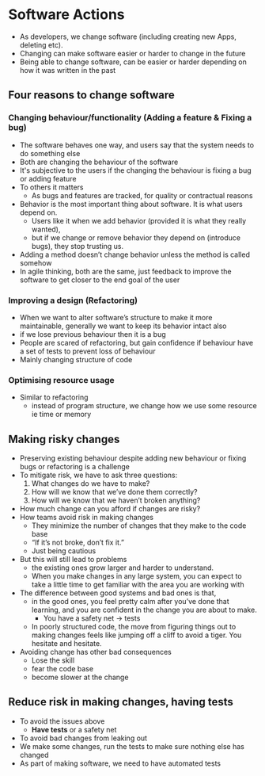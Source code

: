 # Software Actions

- As developers, we change software (including creating new Apps, deleting etc).
- Changing can make software easier or harder to change in the future
- Being able to change software, can be easier or harder depending on how it was written in the past

## Four reasons to change software

### Changing behaviour/functionality (Adding a feature &  Fixing a bug)

- The software behaves one way, and users say that the system needs to do something else
- Both are changing the behaviour of the software
- It's subjective to the users if the changing the behaviour is fixing a bug or adding feature
- To others it matters
  - As bugs and features are tracked, for quality or contractual reasons
- Behavior is the most important thing about software. It is what users depend on.
  - Users like it when we add behavior (provided it is what they really wanted),
  - but if we change or remove behavior they depend on (introduce bugs), they stop trusting us.
- Adding a method doesn’t change behavior unless the method is called somehow
- In agile thinking, both are the same, just feedback to improve the software to get closer to the end goal of the user

### Improving a design (Refactoring)
-  When we want to alter software’s structure to make it more maintainable, generally we want to keep its behavior intact also
  - if we lose previous behaviour then it is a bug
- People are scared of refactoring, but gain confidence if behaviour have a set of tests to prevent loss of behaviour
- Mainly changing structure of code

### Optimising resource usage
- Similar to refactoring
  - instead of program structure, we change how we use some resource ie time or memory

## Making risky changes

- Preserving existing behaviour despite adding new behaviour or fixing bugs or refactoring is a challenge
- To mitigate risk, we have to ask three questions:
  1. What changes do we have to make?
  2. How will we know that we’ve done them correctly?
  3. How will we know that we haven’t broken anything?
- How much change can you afford if changes are risky?
- How teams avoid risk in making changes
  -  They minimize the number of changes that they make to the code base
  - “If it’s not broke, don’t fix it.”
  - Just being cautious
- But this will still lead to problems
  - the existing ones grow larger and harder to understand.
  - When you make changes in any large system, you can expect to take a little time to get familiar with the area you are working with
- The difference between good systems and bad ones is that,
  - in the good ones, you feel pretty calm after you’ve done that learning, and you are confident in the change you are about to make.
    - You have a safety net -> tests
  - In poorly structured code, the move from figuring things out to making changes feels like jumping off a cliff to avoid a tiger. You hesitate and hesitate.
- Avoiding change has other bad consequences
  - Lose the skill
  - fear the code base
  - become slower at the change

## Reduce risk in making changes, having tests
- To avoid the issues above
  - **Have tests** or a safety net
- To avoid bad changes from leaking out
- We make some changes, run the tests to make sure nothing else has changed
- As part of making software, we need to have automated tests
